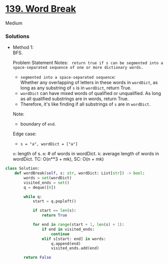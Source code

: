# [139. Word Break](https://leetcode.com/problems/word-break/description/?envType=company&envId=amazon&favoriteSlug=amazon-six-months)

Medium

### Solutions

- Method 1:\
  BFS.

  Problem Statement Notes:
  ` return true if s can be segmented into a space-separated sequence of one or more dictionary words.`
  - `segmented into a space-separated sequence`:\
    Whether any overlapping of letters in these words in `wordDict`, as long as any substring of `s` is in `wordDict`, return True.
  - `wordDict` can have mixed words of qualified or unqualified. As long as all qualified substrings are in words, return True.
  - Therefore, it's like finding if all substrings of `s` are in `wordDict`.
 
  Note:
  - boundary of `end`.
  
  Edge case:
  - `s = "a", wordDict = ["a"]`

  `n`: length of s. `m`: # of words in wordDict. `k`: average length of words in wordDict.
  TC: O(n**3 + mk), SC: O(n + mk)

```python
class Solution:
    def wordBreak(self, s: str, wordDict: List[str]) -> bool:
        words = set(wordDict)
        visited_ends = set()
        q = deque([0])

        while q:
            start = q.popleft()

            if start == len(s):
                return True

            for end in range(start + 1, len(s) + 1):
                if end in visited_ends:
                    continue
                elif s[start: end] in words:
                    q.append(end)
                    visited_ends.add(end)

        return False
```
